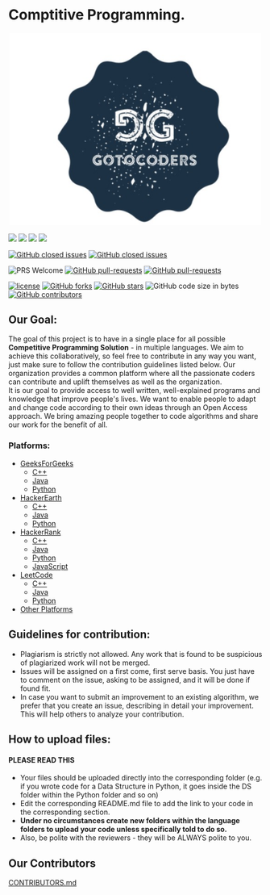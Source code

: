 # Comptitive Programming.

<p align="center">
<img src="https://github.com/GoTo-Coders/GoTo-Coders.github.io/blob/main/logo.jpg" width="500px">
</p>

![](https://img.shields.io/badge/C-00599C?style=for-the-badge&logo=c&logoColor=orange)
![](https://img.shields.io/badge/C%2B%2B-00599C?style=for-the-badge&logo=c%2B%2B&logoColor=orange)
![](https://img.shields.io/badge/Java-ED8B00?style=for-the-badge&logo=java&logoColor=white)
![](https://img.shields.io/badge/Python-FFD43B?style=for-the-badge&logo=python&logoColor=darkgreen)

[![GitHub closed issues](https://img.shields.io/github/issues-raw/GoTo-Coders/Competitive-Programming.svg?style=for-the-badge)](https://github.com/GoTo-Coders/DS-Algo/issues)
[![GitHub closed issues](https://img.shields.io/github/issues-closed-raw/GoTo-Coders/Competitive-Programming.svg?style=for-the-badge)](https://github.com/GoTo-Coders/DS-Algo/issues)

![PRS Welcome](https://img.shields.io/badge/PRs-welcome-brightgreen.svg?style=for-the-badge)
[![GitHub pull-requests](https://img.shields.io/github/issues-pr/GoTo-Coders/Competitive-Programming.svg?style=for-the-badge)](https://github.com/GoTo-Coders/DS-Algo/pulls)
[![GitHub pull-requests](https://img.shields.io/github/issues-pr-closed/GoTo-Coders/Competitive-Programming.svg?style=for-the-badge)](https://github.com/GoTo-Coders/DS-Algo/pulls)

[![license](https://img.shields.io/github/license/GoTo-Coders/Competitive-Programming.svg?style=for-the-badge)](https://github.com/GoTo-Coders/Competitive-Programming/blob/main/LICENSE.md)
[![GitHub forks](https://img.shields.io/github/forks/GoTo-Coders/Competitive-Programming.svg?style=for-the-badge)](https://GitHub.com/GoTo-Coders/Competitive-Programming/network/)
[![GitHub stars](https://img.shields.io/github/stars/GoTo-Coders/Competitive-Programming.svg?style=for-the-badge)](https://GitHub.com/GoTo-Coders/Competitive-Programming/stargazers/)
![GitHub code size in bytes](https://img.shields.io/github/languages/code-size/GoTo-Coders/Competitive-Programming.svg?style=for-the-badge)
[![GitHub contributors](https://img.shields.io/github/contributors/GoTo-Coders/Competitive-Programming.svg?style=for-the-badge)](https://GitHub.com/GoTo-Coders/Competitive-Programming/graphs/contributors/)

  
## Our Goal:
The goal of this project is to have in a single place for all possible **Competitive Programming Solution** - in multiple languages. 
We aim to achieve this collaboratively, so feel free to contribute in any way you want, just make sure to follow the contribution guidelines listed below.
Our organization provides a common platform where all the passionate coders can contribute and uplift themselves as well as the organization.  
It is our goal to provide access to well written, well-explained programs and knowledge that improve people's lives. 
We want to enable people to adapt and change code according to their own ideas through an Open Access approach. 
We bring amazing people together to code algorithms and share our work for the benefit of all.

### Platforms:
  - [GeeksForGeeks](/GeeksForGeeks)
      - [C++](https://github.com/GoTo-Coders/Competitive-Programming/tree/main/GeeksForGeeks/C%20Plus%20Plus)
      - [Java](/GeeksForGeeks/Java)
      - [Python](/GeeksForGeeks/Python)
  - [HackerEarth](/HackerEarth)
      - [C++](https://github.com/GoTo-Coders/Competitive-Programming/tree/main/HackerEarth/C%20Plus%20Plus)
      - [Java](/HackerEarth/Java)
      - [Python](/HackerEarth/Python)
  - [HackerRank](/HackerRank)
      - [C++](https://github.com/GoTo-Coders/Competitive-Programming/tree/main/HackerRank/C%20Plus%20Plus)
      - [Java](/HackerRank/Java)
      - [Python](/HackerRank/Python)
      - [JavaScript](/HackerRank/JavaScript)
  - [LeetCode](/LeetCode)
      - [C++](https://github.com/GoTo-Coders/Competitive-Programming/tree/main/LeetCode/C%20Plus%20Plus)
      - [Java](/LeetCode/Java)
      - [Python](/LeetCode/Python)
  - [Other Platforms](/Others)

## Guidelines for contribution:
- Plagiarism is strictly not allowed. Any work that is found to be suspicious of plagiarized work will not be merged.
- Issues will be assigned on a first come, first serve basis. You just have to comment on the issue, asking to be assigned, and it will be done if found fit.
- In case you want to submit an improvement to an existing algorithm, we prefer that you create an issue, describing in detail your improvement. This will help others to analyze 
your contribution.

## How to upload files:
#### PLEASE READ THIS
- Your files should be uploaded directly into the corresponding folder (e.g. if you wrote code for a Data Structure in Python, it goes inside the DS folder 
within the Python folder and so on)
- Edit the corresponding README.md file to add the link to your code in the corresponding section.
- **Under no circumstances create new folders within the language folders to upload your code unless specifically told to do so.**
- Also, be polite with the reviewers - they will be ALWAYS polite to you.

## Our Contributors

[CONTRIBUTORS.md](https://github.com/GoTo-Coders/Competitive-Programming/blob/main/CONTRIBUTORS.md)


